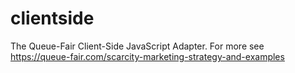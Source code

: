 # clientside
The Queue-Fair Client-Side JavaScript Adapter.  For more see https://queue-fair.com/scarcity-marketing-strategy-and-examples
